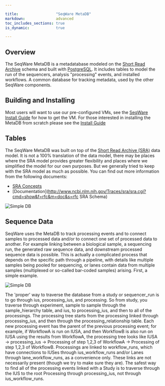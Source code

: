 ```yaml
---

title:                 "SeqWare MetaDB"
markdown:              advanced
toc_includes_sections: true
is_dynamic:            true

---
```



## Overview

The SeqWare MetaDB is a metadatabase modeled on the [Short Read
Archive](http://www.ncbi.nlm.nih.gov/Traces/sra) schema and built with
[PostgreSQL](http://www.postgresql.org/). It includes tables to model the run
of the sequencers, analysis "processing" events, and installed workflows. A
common database for tracking metadata, used by the other SeqWare components.

## Building and Installing

Most users will want to use our pre-configured VMs, see the [SeqWare Install
Guide](/docs/2-installation/) for how to get the VM.  For those interested in
installing the MetaDB from scratch please see the [Install
Guide](/docs/github_readme/3-metadb/)

## Tables

The SeqWare MetaDB was built on top of the [Short Read Archive
(SRA)](http://www.ncbi.nlm.nih.gov/Traces/sra) data model.  It is not a 100%
translation of the data model, there may be places where the SRA model provides
greater flexibility and places where we simplified the model for our own
purposes.  But we generally tried to keep with the SRA model as much as
possible.  You can find out more information from the following documents:

* [SRA Concepts](http://www.ncbi.nlm.nih.gov/Traces/sra/sra.cgi?cmd=show&f=concepts&m=doc&s=concepts)
* [Documentation](http://www.ncbi.nlm.nih.gov/Traces/sra/sra.cgi?cmd=show&f=rfc&m=doc&s=rfc SRA Schema)

![Simple DB](/assets/images/metadb/Db_simple.png)

## Sequence Data ##

SeqWare uses the MetaDB to track processing events and to connect samples to
processed data and/or to connect one set of processed data to another. For
example linking between a biological sample, a sequencing run, the generated
raw sequence data, and downstream processed sequence data is possible. This is
actually a complicated process that depends on the specific path through a
pipeline, with details like multiple samples being pooled for sequencing, or
lanes contain data from multiple samples (multiplexed or so-called bar-coded
samples) arising. First, a simple example.

![Simple DB](/assets/images/metadb/Study_hierarchy.png)

The 'proper' way to traverse the database from a study or sequencer_run is to
go through ius, processing_ius, and processing. So from study, you traverse
through experiment, sample to sample through the sample_hierarchy table, and
ius, to processing_ius, and then to all of the processings. The processing tree
starts from the processing linked through processing_ius, and then through the
processing_relationship table. Each new processing event has the parent of the
previous processing event; for example, if WorkflowA is run on IUSA, and then
WorkflowB is also run on IUSA using the results from WorkflowA, the processing
tree looks like IUSA -> processing_ius -> Processing of step 1,2,3 of WorkflowA
-> Processing of step 1,2,3 of WorkflowB.  Processings are linked to
workflow_runs, which have connections to IUSes through ius_workflow_runs and/or
Lanes through lane_workflow_runs, as a convenience only. These links are not
necessarily present (though we try to make sure they are). The safest way to
find all of the processing events linked with a Study is to traverse through
the IUS to the root Processing through processing_ius, not through
ius_workflow_runs.

